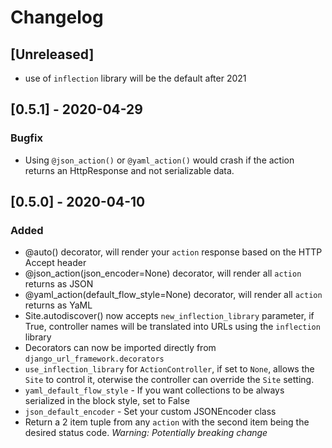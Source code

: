 # Changelog

## [Unreleased]
- use of `inflection` library will be the default after 2021

## [0.5.1] - 2020-04-29
### Bugfix
- Using `@json_action()` or `@yaml_action()` would crash if the action returns an HttpResponse and not serializable data.

## [0.5.0] - 2020-04-10
### Added
- @auto() decorator, will render your `action` response based on the HTTP Accept header
- @json_action(json_encoder=None) decorator, will render all `action` returns as JSON
- @yaml_action(default_flow_style=None) decorator, will render all `action` returns as YaML
- Site.autodiscover() now accepts `new_inflection_library` parameter, if True, controller names will be translated into URLs using the `inflection` library
- Decorators can now be imported directly from `django_url_framework.decorators`
- `use_inflection_library` for `ActionController`, if set to `None`, allows the `Site` to control it, oterwise the controller can override the `Site` setting.
- `yaml_default_flow_style` - If you want collections to be always serialized in the block style, set to False
- `json_default_encoder` - Set your custom JSONEncoder class
-  Return a 2 item tuple from any `action` with the second item being the desired status code. *Warning: Potentially breaking change*
